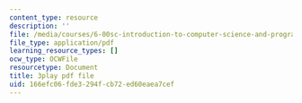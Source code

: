 ```yaml
---
content_type: resource
description: ''
file: /media/courses/6-00sc-introduction-to-computer-science-and-programming-spring-2011/166efc06fde3294fcb72ed60eaea7cef_Iu4xTLKcbPo.pdf
file_type: application/pdf
learning_resource_types: []
ocw_type: OCWFile
resourcetype: Document
title: 3play pdf file
uid: 166efc06-fde3-294f-cb72-ed60eaea7cef
---
```


